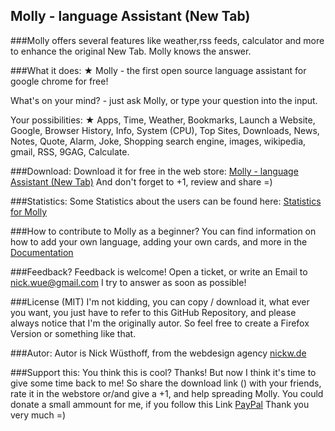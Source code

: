 ## Molly - language Assistant (New Tab)
###Molly offers several features like weather,rss feeds, calculator and more to enhance the original New Tab. Molly knows the answer.

###What it does:
★ Molly - the first open source language assistant for google chrome for free! 

What's on your mind? - just ask Molly, or type your question into the input.

Your possibilities:
★ Apps, Time, Weather, Bookmarks, Launch a Website, Google, Browser History, Info, System (CPU), Top Sites, Downloads, News, Notes, Quote, Alarm, Joke, Shopping search engine, images, wikipedia, gmail, RSS, 9GAG, Calculate. 

###Download:
Download it for free in the web store: [Molly - language Assistant (New Tab)](https://chrome.google.com/webstore/detail/molly-language-assistant/oemmomdbclmlngplmnajopeopjeckobo) 
And don't forget to +1, review and share =) 

###Statistics:
Some Statistics about the users can be found here: [Statistics for Molly](http://nickw.de/molly/stats/index.php) 

###How to contribute to Molly as a beginner? 
You can find information on how to add your own language, adding your own cards, and more in the [Documentation](https://github.com/NickWue/Molly/wiki/Documentation)

###Feedback? 
Feedback is welcome! Open a ticket, or write an Email to nick.wue@gmail.com 
I try to answer as soon as possible! 

###License (MIT)
I'm not kidding, you can copy / download it, what ever you want, you just have to refer to this GitHub Repository, and please always notice that I'm the originally autor. So feel free to create a Firefox Version or something like that.

###Autor:
Autor is Nick Wüsthoff, from the webdesign agency [nickw.de](http://nickw.de) 

###Support this:
You think this is cool? Thanks! But now I think it's time to give some time back to me! So share the download link () with your friends, rate it in the webstore or/and give a +1, and help spreading Molly. You could donate a small ammount for me, if you follow this Link [PayPal](https://www.paypal.com/uk/cgi-bin/webscr?cmd=_flow&SESSION=H27BCCtRwPlsRJQcbLgnt8xEbZV6wt7h-TmKgDo_pHaFVDqFQj2AYIi7vte&dispatch=5885d80a13c0db1f8e263663d3faee8d96f000117187ac9edec8a65b311f447e) Thank you very much =)
